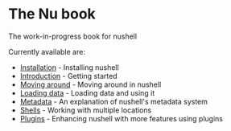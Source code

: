 # The Nu book
The work-in-progress book for nushell

Currently available are:

* [Installation](installation.md) - Installing nushell
* [Introduction](introduction.md) - Getting started
* [Moving around](moving_around.md) - Moving around in nushell
* [Loading data](loading_data.md) - Loading data and using it
* [Metadata](metadata.md) - An explanation of nushell's metadata system
* [Shells](shells_in_shells.md) - Working with multiple locations
* [Plugins](plugins.md) - Enhancing nushell with more features using plugins
